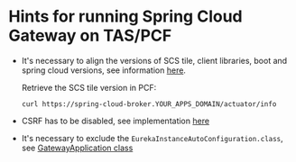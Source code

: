 # Hints for running Spring Cloud Gateway on TAS/PCF
- It's necessary to align the versions of SCS tile, client libraries, boot and spring cloud versions, 
  see information [here](https://docs.pivotal.io/spring-cloud-services/2-0/common/client-dependencies.html#including-spring-cloud-services-dependencies).
  
  Retrieve the SCS tile version in PCF: 
     ```
     curl https://spring-cloud-broker.YOUR_APPS_DOMAIN/actuator/info
     ```
- CSRF has to be disabled, see implementation [here](src/main/java/com/example/gateway/WebSecurityConfiguration.java)
- It's necessary to exclude the `EurekaInstanceAutoConfiguration.class`, 
  see [GatewayApplication class](src/main/java/com/example/gateway/GatewayApplication.java)
